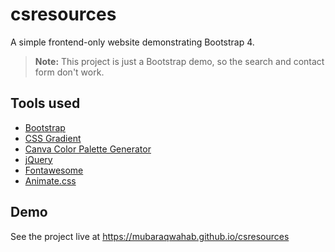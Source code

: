 # csresources
A simple frontend-only website demonstrating Bootstrap 4.

> **Note:** This project is just a Bootstrap demo, so the search and contact form don't work.

## Tools used
* [Bootstrap](http://getbootstrap.com/)
* [CSS Gradient](https://cssgradient.io/)
* [Canva Color Palette Generator](https://www.canva.com/colors/color-palette-generator/)
* [jQuery](https://jquery.com/)
* [Fontawesome](https://fontawesome.com/)
* [Animate.css](https://daneden.github.io/animate.css/)

## Demo
See the project live at https://mubaraqwahab.github.io/csresources
